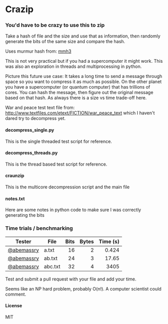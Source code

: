# Crazip
### You'd have to be crazy to use this to zip

Take a hash of file and the size and use that as information, then randomly generate the bits of the same size and compare the hash.

Uses murmur hash from: [mmh3](https://github.com/hajimes/mmh3)

This is not very practical but if you had a supercomputer it might work.  This was also an exploration in threads and multiprocessing in python.

Picture this future use case:
It takes a long time to send a message through space so you want to compress it as much as possible.  On the other planet you have a supercomputer (or quantum computer) that has trillions of cores.  You can hash the message, then figure out the original message based on that hash.  As always there is a size vs time trade-off here.

War and peace test text file from: http://www.textfiles.com/etext/FICTION/war_peace_text which I haven't dared try to decompress yet.

#### decompress_single.py
This is the single threaded test script for reference.

#### decompress_threads.py
This is the thread based test script for reference.

#### craunzip
This is the multicore decompression script and the main file

#### notes.txt
Here are some notes in python code to make sure I was correctly generating the bits

### Time trials / benchmarking

|Tester                                    |File      |Bits   |Bytes | Time (s)|
|------------------------------------------|----------|------:|-----:|--------:|
|[@abemassry](https://github.com/abemassry)|a.txt     |16     |2     |    0.424|
|[@abemassry](https://github.com/abemassry)|ab.txt    |24     |3     |    17.65|
|[@abemassry](https://github.com/abemassry)|abc.txt   |32     |4     |    3405 |

Test and submit a pull request with your file and add your time.

Seems like an NP hard problem, probably O(n!). A computer scientist could comment.

#### License
MIT
